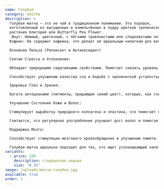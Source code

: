 ```yaml
---
name: Голубая
category: matcha
description: >
  Голубая матча — это не чай в традиционном понимании. Это порошок,
  изготовленный из высушенных и измельчённых в пудру цветков тропического
  растения Клитория или Butterfly Pea Flower.
   Вкус: Нежный, цветочный, с лёгкими травянистыми или сладковатыми нотками, очень деликатный.
  Кофеин: Не содержит кофеина, что делает её идеальным напитком для вечернего расслабления.

  Основная Польза (Релаксант и Антиоксидант)

  Снятие Стресса и Успокоение:

  Обладает природными седативными свойствами. Помогает снизить уровень кортизола (гормона стресса) и снять нервное напряжение.

  Способствует улучшению качества сна и борьбе с хронической усталостью.

  Здоровье Глаз и Зрения:

  Богата антоцианами (пигменты, придающие синий цвет), которые, как считается, улучшают кровообращение в сетчатке глаза, повышают остроту зрения и защищают глаза от усталости, вызванной работой за монитором.

  Улучшение Состояния Кожи и Волос:

  Стимулирует выработку природного коллагена и эластина, что помогает поддерживать упругость кожи и бороться с преждевременным старением.

  Считается, что регулярное употребление улучшает рост волос и помогает предотвратить раннюю седину.

  Поддержка Мозга:

  Способствует стимуляции мозгового кровообращения и улучшению памяти.

  Голубая матча идеально подходит для тех, кто ищет успокаивающий напиток с сильными антиоксидантными и косметическими свойствами, который можно пить в любое время суток.
variants:
  - price: 150
    description: стандартная порция
    size: "0.35"
image: /uploads/матча-голубая.jpg
available: true
order: 3
---
```

